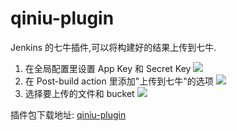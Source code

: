 # qiniu-plugin
Jenkins 的七牛插件,可以将构建好的结果上传到七牛.

1. 在全局配置里设置 App Key 和 Secret Key
![](https://gitcafe.com/ipy/qiniu-plugin/raw/master/resources/globalconfigure.png)
2. 在 Post-build action 里添加"上传到七牛"的选项
![](https://gitcafe.com/ipy/qiniu-plugin/raw/master/resources/projectconfigure.png)
3. 选择要上传的文件和 bucket
![](https://gitcafe.com/ipy/qiniu-plugin/raw/master/resources/projectoption.png)

插件包下载地址: [qiniu-plugin](http://orxyhncmg.bkt.clouddn.com/qiniu-plugin.hpi)
